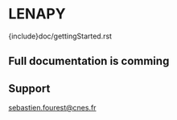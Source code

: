 # LENAPY

{include}doc/gettingStarted.rst


## Full documentation is comming


## Support
sebastien.fourest@cnes.fr

